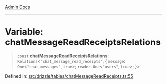 [Admin Docs](/)

***

# Variable: chatMessageReadReceiptsRelations

> `const` **chatMessageReadReceiptsRelations**: `Relations`\<`"chat_message_read_receipts"`, \{ `message`: `One`\<`"chat_messages"`, `true`\>; `reader`: `One`\<`"users"`, `true`\>; \}\>

Defined in: [src/drizzle/tables/chatMessageReadReceipts.ts:55](https://github.com/Sourya07/talawa-api/blob/ead7a48e0174153214ee7311f8b242ee1c1a12ca/src/drizzle/tables/chatMessageReadReceipts.ts#L55)
